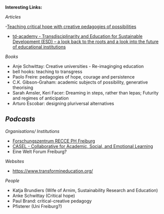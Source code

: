 **Interesting Links:**

*Articles*

-[Teaching critical hope with creative pedagogies of possibilities](https://www.tandfonline.com/doi/full/10.1080/14681366.2023.2187439)
- [td-academy - Transdisciplinarity and Education for Sustainable Development (ESD) – a look back to the roots and a look into the future of educational institutions](https://td-academy.org/en/tdacademy/updates/transdisciplinarity-and-education-for-sustainable-development-esd-a-look-back-to-the-roots-and-a-look-into-the-future-of-educational-institutions/)


*Books*
- Anje Schwittay: Creative universities - Re-imaginging education
- bell hooks: teaching to transgress
- Paolo Freire: pedagogies of hope, courage and persistence
- C.K. Gibson-Graham: academic subjects of possibility, generative theorising
- Sarah Amsler, Keri Facer: Dreaming in steps, rather than lepas; Futurity and regimes of anticipation
- Arturo Escobar: designing pluriversal alternatives


*Podcasts*
- 

*Organisations/ Institutions*

- [Forschungszentrum RECCE PH Freiburg](https://www.ph-freiburg.de/recce.html)
- [CASEL - Collaborative for Academic, Social, and Emotional Learning](https://casel.org/)
- Eine Welt Forum Freiburg?


*Websites*
- https://www.transformineducation.org/



*People*

- Katja Brundiers (Wife of Arnim, Sustainability Research and Education)
- Anke Schwittay (Critical hope)
- Paul Brand: critical-creative pedagogy
- Pfisterer (Uni Freiburg?)
